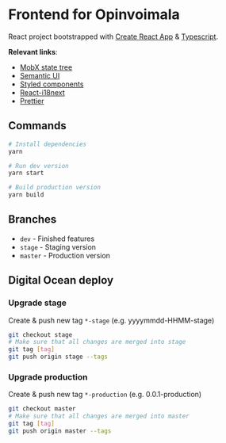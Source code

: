 # Frontend for Opinvoimala

React project bootstrapped with [Create React App](https://github.com/facebook/create-react-app) & [Typescript](https://www.typescriptlang.org/docs/home.html).

**Relevant links**:

- [MobX state tree](https://mobx-state-tree.js.org/)
- [Semantic UI](https://mui.com/getting-started/usage/)
- [Styled components](https://styled-components.com/docs/basics)
- [React-i18next](https://github.com/i18next/react-i18next)
- [Prettier]()

## Commands

```sh
# Install dependencies
yarn

# Run dev version
yarn start

# Build production version
yarn build
```

## Branches

- `dev` - Finished features
- `stage` - Staging version
- `master` - Production version

## Digital Ocean deploy

### Upgrade stage

Create & push new tag `*-stage` (e.g. yyyymmdd-HHMM-stage)

```sh
git checkout stage
# Make sure that all changes are merged into stage
git tag [tag]
git push origin stage --tags
```

### Upgrade production

Create & push new tag `*-production` (e.g. 0.0.1-production)

```sh
git checkout master
# Make sure that all changes are merged into master
git tag [tag]
git push origin master --tags
```
